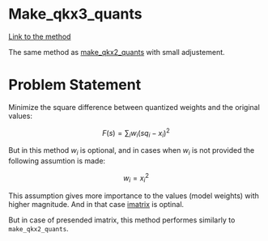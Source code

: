 # Make_qkx3_quants
[Link to the method](https://github.com/ggerganov/llama.cpp/blob/30f80ca0bcee58669ada7a94244eeccc8c4807cc/ggml/src/ggml-quants.c#L2008)

The same method as [make_qkx2_quants](make_qkx2_quants.md) with small adjustement.

# Problem Statement

Minimize the square difference between quantized weights and the original values:

```math
F(s) = \sum_i w_i (s q_i - x_i)^2
```

But in this method $w_i$ is optional, and in cases when $w_i$ is not provided the following assumtion is made:

```math
w_i = x_i^2
```

This assumption gives more importance to the values (model weights) with higher magnitude. And in that case [imatrix](importance_matrix.md) is optinal.

But in case of presended imatrix, this method performes similarly to `make_qkx2_quants`.
